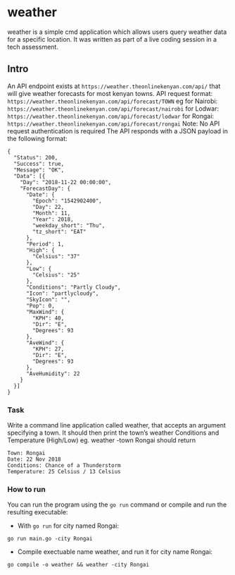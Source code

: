 # weather

weather is a simple cmd application which allows users query weather data for a specific location. It was written as part of a live coding session in a tech assessment.

## Intro

An API endpoint exists at `https://weather.theonlinekenyan.com/api/` that will give weather forecasts for most kenyan towns.
API request format: `https://weather.theonlinekenyan.com/api/forecast/TOWN` eg
for Nairobi: `https://weather.theonlinekenyan.com/api/forecast/nairobi` for Lodwar: `https://weather.theonlinekenyan.com/api/forecast/lodwar` for Rongai: `https://weather.theonlinekenyan.com/api/forecast/rongai`
Note: No API request authentication is required
The API responds with a JSON payload in the following format:

```
{
  "Status": 200,
  "Success": true,
  "Message": "OK",
  "Data": [{
    "Day": "2018-11-22 00:00:00",
    "ForecastDay": {
      "Date": {
        "Epoch": "1542902400",
        "Day": 22,
        "Month": 11,
        "Year": 2018,
        "weekday_short": "Thu",
        "tz_short": "EAT"
      },
      "Period": 1,
      "High": {
        "Celsius": "37"
      },
      "Low": {
        "Celsius": "25"
      },
      "Conditions": "Partly Cloudy",
      "Icon": "partlycloudy",
      "SkyIcon": "",
      "Pop": 0,
      "MaxWind": {
        "KPH": 40,
        "Dir": "E",
        "Degrees": 93
      },
      "AveWind": {
        "KPH": 27,
        "Dir": "E",
        "Degrees": 93
      },
      "AveHumidity": 22
    }
  }]
}
```
        
### Task

Write a command line application called weather, that accepts an argument specifying a town. It should then print the town’s weather Conditions and Temperature (High/Low)
eg. weather -town Rongai should return
```
Town: Rongai
Date: 22 Nov 2018
Conditions: Chance of a Thunderstorm
Temperature: 25 Celsius / 13 Celsius
```

### How to run

You can run the program using the `go run` command or compile and run the resulting executable:

- With `go run` for city named Rongai:
```
go run main.go -city Rongai
```

- Compile exectuable name weather, and run it for city name Rongai:

```
go compile -o weather && weather -city Rongai
```